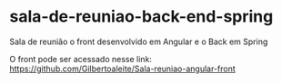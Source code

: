 # sala-de-reuniao-back-end-spring
Sala de reunião o front desenvolvido em Angular e o Back em Spring 

O front pode ser acessado nesse link: https://github.com/Gilbertoaleite/Sala-reuniao-angular-front

